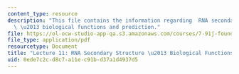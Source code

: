 ```yaml
---
content_type: resource
description: "This file contains the information regarding  RNA secondary structure\
  \ \u2013 biological functions and prediction."
file: https://ol-ocw-studio-app-qa.s3.amazonaws.com/courses/7-91j-foundations-of-computational-and-systems-biology-spring-2014/0ede7c2cd8c7a11ec91bd37a1d4937d5_MIT7_91JS14_Lecture11.pdf
file_type: application/pdf
resourcetype: Document
title: "Lecture 11: RNA Secondary Structure \u2013 Biological Functions and Prediction"
uid: 0ede7c2c-d8c7-a11e-c91b-d37a1d4937d5
---
```


